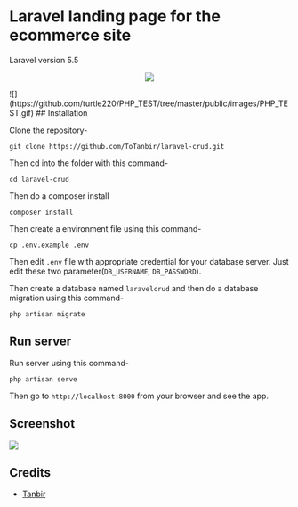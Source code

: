 # Laravel landing page for the ecommerce site

Laravel version 5.5
<p align="center">

  <img src="https://github.com/turtle220/PHP_TEST/tree/master/public/images/PHP_TEST.gif">
</p>
![](https://github.com/turtle220/PHP_TEST/tree/master/public/images/PHP_TEST.gif)
## Installation

Clone the repository-
```
git clone https://github.com/ToTanbir/laravel-crud.git
```

Then cd into the folder with this command-
```
cd laravel-crud
```

Then do a composer install
```
composer install
```

Then create a environment file using this command-
```
cp .env.example .env
```

Then edit `.env` file with appropriate credential for your database server. Just edit these two parameter(`DB_USERNAME`, `DB_PASSWORD`).

Then create a database named `laravelcrud` and then do a database migration using this command-
```
php artisan migrate
```

## Run server

Run server using this command-
```
php artisan serve
```

Then go to `http://localhost:8000` from your browser and see the app.

## Screenshot

![](https://github.com/turtle220/PHP_TEST/tree/master/public/images/PHP_TEST.gif)

## Credits

- [Tanbir](https://github.com/ToTanbir)

